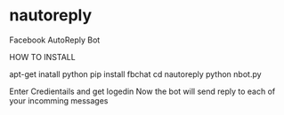 # nautoreply
Facebook AutoReply Bot

HOW TO INSTALL

apt-get inatall python
pip install fbchat
cd nautoreply
python nbot.py

Enter Credientails and get logedin
Now the bot will send reply to each of your incomming messages
